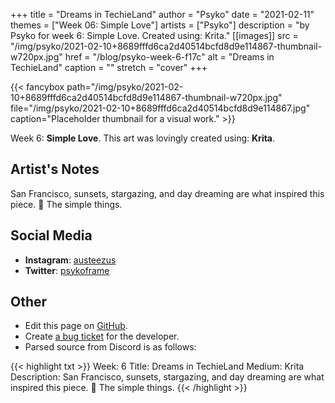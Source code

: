 +++
title =       "Dreams in TechieLand"
author =      "Psyko"
date =        "2021-02-11"
themes =      ["Week 06: Simple Love"]
artists =     ["Psyko"]
description = "by Psyko for week 6: Simple Love. Created using: Krita."
[[images]]
      src = "/img/psyko/2021-02-10+8689fffd6ca2d40514bcfd8d9e114867-thumbnail-w720px.jpg"
      href = "/blog/psyko-week-6-f17c"
      alt = "Dreams in TechieLand"
      caption = ""
      stretch = "cover"
+++


{{< fancybox path="/img/psyko/2021-02-10+8689fffd6ca2d40514bcfd8d9e114867-thumbnail-w720px.jpg" file="/img/psyko/2021-02-10+8689fffd6ca2d40514bcfd8d9e114867.jpg" caption="Placeholder thumbnail for a visual work." >}}


Week 6: **Simple Love**. This art was lovingly created using: **Krita**.

## Artist's Notes

San Francisco, sunsets, stargazing, and day dreaming are what inspired this piece. 🙂 The simple things.

## Social Media

- **Instagram**: <a href='https://instagram.com/austeezus' target='_blank'>austeezus</a>
- **Twitter**: <a href='https://twitter.com/psykoframe' target='_blank'>psykoframe</a>

## Other

- Edit this page on [GitHub](https://github.com/teaminkling/web-refresh/edit/main/content/blog/psyko-week-6-f17c.md).
- Create [a bug ticket](https://github.com/teaminkling/web-refresh/issues/new?assignees=&labels=bug&template=problem-report.md&title=) for the developer.
- Parsed source from Discord is as follows:

{{< highlight txt >}}
Week: 6
Title: Dreams in TechieLand
Medium: Krita 
Description: San Francisco, sunsets, stargazing, and day dreaming are what inspired this piece. 🙂 The simple things.
{{< /highlight >}}